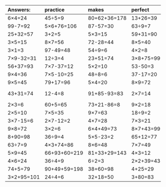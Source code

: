 | Answers: | practice | makes | perfect | ! |
| :--- | :--- | :--- | :--- | :--- |
| 6×4=24 | 45÷5=9 | 80+62+36=178 | 13+26=39 | 6×9=54 | 
| 99-7=92 | 5×6+76=106 | 87-57=30 | 63÷9=7 | 3×7=21 | 
| 25+32=57 | 3+2=5 | 5×3=15 | 59+31=90 | 78-19=59 | 
| 3×5=15 | 8×7=56 | 72-28=44 | 8×5=40 | 17+31=48 | 
| 3×1=3 | 97-49=48 | 54÷9=6 | 4×2=8 | 97-35=62 | 
| 7×9-32=31 | 12÷3=4 | 23+51=74 | 3×8+75=99 | 9×3=27 | 
| 56+37=93 | 7×7-37=12 | 5×2=10 | 53-50=3 | 72-15=57 | 
| 9×4=36 | 7×5-10=25 | 48÷8=6 | 37-17=20 | 61+35=96 | 
| 9×5=45 | 79+17=96 | 5×4=20 | 8×9=72 | 8÷2=4 | 
| 43+31=74 | 12-4=8 | 91+85-93=83 | 2×7=14 | 12+80-9=83 | 
| 2×3=6 | 60+5=65 | 73+21-86=8 | 9×2=18 | 4÷2=2 | 
| 2×5=10 | 7×5=35 | 9×7=63 | 18÷9=2 | 56-48=8 | 
| 3×7-15=6 | 2×7-12=2 | 4×7=28 | 7×3=21 | 5+85=90 | 
| 9×8=72 | 3×2=6 | 6×4+49=73 | 8×7+43=99 | 97-53=44 | 
| 8+90=98 | 36÷9=4 | 5×5-23=2 | 65+12=77 | 2×8=16 | 
| 63÷7=9 | 4×3+74=86 | 8×6=48 | 7×7=49 | 63+11=74 | 
| 5×9=45 | 66+93+60=219 | 81+33+29=143 | 4×3=12 | 30÷5=6 | 
| 4×6=24 | 36÷4=9 | 6÷2=3 | 2×2+39=43 | 8×3=24 | 
| 74+5=79 | 90+49+59=198 | 38+60=98 | 4+25=29 | 5+9-6=8 | 
| 3×2+95=101 | 24÷4=6 | 32+18=50 | 3+80=83 | 4×7-8=20 | 
